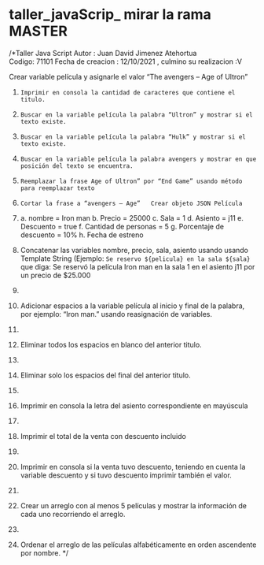 # taller_javaScrip_ mirar la rama MASTER
/*Taller Java Script  Autor : Juan David Jimenez Atehortua  
Codigo: 71101 
Fecha de creacion : 12/10/2021 , culmino su realizacion :V   

Crear variable película y asignarle el valor “The avengers – Age of Ultron”   
1.     Imprimir en consola la cantidad de caracteres que contiene el titulo. 
2.     Buscar en la variable película la palabra “Ultron” y mostrar si el texto existe. 
3.     Buscar en la variable película la palabra “Hulk” y mostrar si el texto existe. 
4.     Buscar en la variable película la palabra avengers y mostrar en que posición del texto se encuentra. 
5.     Reemplazar la frase Age of Ultron” por “End Game” usando método para reemplazar texto 
6.     Cortar la frase a “avengers – Age”   Crear objeto JSON Película 
7.     
    a.     nombre = Iron man 
    b.     Precio = 25000 
    c.     Sala = 1
    d.     Asiento = j11 
    e.    Descuento = true 
    f.      Cantidad de personas = 5 
    g.     Porcentaje de descuento = 10% 
    h.     Fecha de estreno   
   
17.  Concatenar las variables nombre, precio, sala, asiento usando usando Template String (Ejemplo: `Se reservo ${pelicula} en la sala ${sala}`  que diga: Se reservó la             película    Iron man en la sala 1 en el asiento j11 por un precio de $25.000 
18.  
19.  Adicionar espacios a la variable película al inicio y final de la palabra, por ejemplo: “Iron man.”  usando reasignación de variables. 
20.  
21.  Eliminar todos los espacios en blanco del anterior titulo. 
22.  
23.  Eliminar solo los espacios del final del anterior titulo. 
24.  
25.  Imprimir en consola la letra del asiento correspondiente en mayúscula 
26.  
27.  Imprimir el total de la venta con descuento incluido 
28.  
29.  Imprimir en consola si la venta  tuvo descuento, teniendo en cuenta la variable descuento y si tuvo descuento imprimir también el valor. 
30.  
31.  Crear un arreglo con al menos 5 películas y mostrar la información de cada uno recorriendo el arreglo. 
32.  
33.  Ordenar el arreglo de las películas alfabéticamente en orden ascendente por nombre.  */
